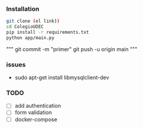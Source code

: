 ### Installation

```bash
git clone (el link))
cd ColegioUDEC
pip install -r requirements.txt
python app/main.py
```
"""
 git commit -m "primer"
 git push -u origin main
"""
### issues
- sudo apt-get install libmysqlclient-dev

### TODO

* [ ] add authentication
* [ ] form validation
* [ ] docker-compose

